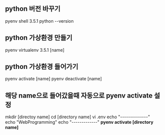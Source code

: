 ## python 버전 바꾸기
pyenv shell 3.5.1
python --version

## python 가상환경 만들기
pyenv virtualenv 3.5.1 [name]

## python 가상환경 들어가기
pyenv activate [name]
pyenv deactivate [name]

## 해당 name으로 들어갔을때 자동으로 pyenv activate 설정
mkdir [directoy name]
cd [directory name]
vi .env
echo "--------------"
echo "WebProgramming"
echo "-------------"
**pyenv activate [directory name]**